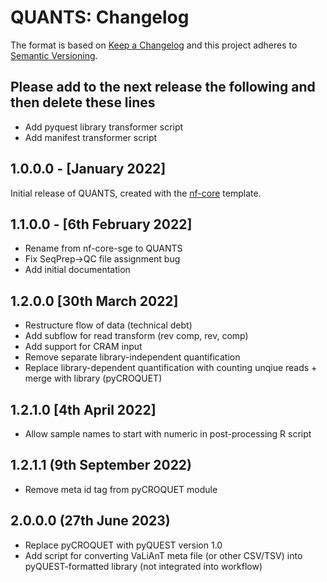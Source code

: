 # QUANTS: Changelog

The format is based on [Keep a Changelog](https://keepachangelog.com/en/1.0.0/)
and this project adheres to [Semantic Versioning](https://semver.org/spec/v2.0.0.html).

## Please add to the next release the following and then delete these lines

* Add pyquest library transformer script
* Add manifest transformer script

## 1.0.0.0 - [January 2022]

Initial release of QUANTS, created with the [nf-core](https://nf-co.re/) template.

## 1.1.0.0 - [6th February 2022]

* Rename from nf-core-sge to QUANTS
* Fix SeqPrep->QC file assignment bug
* Add initial documentation

## 1.2.0.0 [30th March 2022]

* Restructure flow of data (technical debt)
* Add subflow for read transform (rev comp, rev, comp)
* Add support for CRAM input
* Remove separate library-independent quantification
* Replace library-dependent quantification with counting unqiue reads + merge with library (pyCROQUET)

## 1.2.1.0 [4th April 2022]

* Allow sample names to start with numeric in post-processing R script

## 1.2.1.1 (9th September 2022)

* Remove meta id tag from pyCROQUET module

## 2.0.0.0 (27th June 2023)

* Replace pyCROQUET with pyQUEST version 1.0
* Add script for converting VaLiAnT meta file (or other CSV/TSV) into pyQUEST-formatted library (not integrated into workflow)
